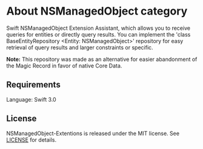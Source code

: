 # About NSManagedObject category

Swift NSManagedObject Extension Assistant, which allows you to receive queries for entities or directly query results. You can implement the 'class BaseEntityRepository <Entity: NSManagedObject>' repository for easy retrieval of query results and larger constraints or specific.

**Note:** This repository was made as an alternative for easier abandonment of the Magic Record in favor of native Core Data.

## Requirements

Language: Swift 3.0  

## License

NSManagedObject-Extentions is released under the MIT license. See [LICENSE](https://raw.githubusercontent.com/prochol/NSManagedObject-Extentions/master/LICENSE) for details.

